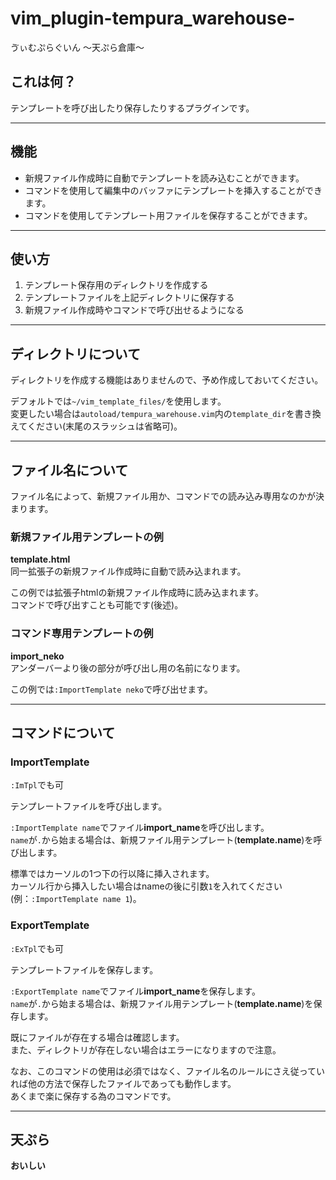 # vim_plugin-tempura_warehouse-
ゔぃむぷらぐいん 〜天ぷら倉庫〜

## これは何？
テンプレートを呼び出したり保存したりするプラグインです。

----

## 機能
- 新規ファイル作成時に自動でテンプレートを読み込むことができます。
- コマンドを使用して編集中のバッファにテンプレートを挿入することができます。
- コマンドを使用してテンプレート用ファイルを保存することができます。

----

## 使い方
1. テンプレート保存用のディレクトリを作成する
2. テンプレートファイルを上記ディレクトリに保存する
3. 新規ファイル作成時やコマンドで呼び出せるようになる

----

## ディレクトリについて
ディレクトリを作成する機能はありませんので、予め作成しておいてください。

デフォルトでは`~/vim_template_files/`を使用します。  
変更したい場合は`autoload/tempura_warehouse.vim`内の`template_dir`を書き換えてください(末尾のスラッシュは省略可)。

----

## ファイル名について
ファイル名によって、新規ファイル用か、コマンドでの読み込み専用なのかが決まります。

### 新規ファイル用テンプレートの例  
**template.html**  
同一拡張子の新規ファイル作成時に自動で読み込まれます。

この例では拡張子htmlの新規ファイル作成時に読み込まれます。  
コマンドで呼び出すことも可能です(後述)。

### コマンド専用テンプレートの例
**import_neko**  
アンダーバーより後の部分が呼び出し用の名前になります。

この例では`:ImportTemplate neko`で呼び出せます。

----

## コマンドについて
### ImportTemplate
`:ImTpl`でも可

テンプレートファイルを呼び出します。

`:ImportTemplate name`でファイル**import_name**を呼び出します。  
`name`が`.`から始まる場合は、新規ファイル用テンプレート(**template.name**)を呼び出します。

標準ではカーソルの1つ下の行以降に挿入されます。  
カーソル行から挿入したい場合はnameの後に引数`1`を入れてください(例：`:ImportTemplate name 1`)。

### ExportTemplate
`:ExTpl`でも可

テンプレートファイルを保存します。

`:ExportTemplate name`でファイル**import_name**を保存します。  
`name`が`.`から始まる場合は、新規ファイル用テンプレート(**template.name**)を保存します。

既にファイルが存在する場合は確認します。  
また、ディレクトリが存在しない場合はエラーになりますので注意。

なお、このコマンドの使用は必須ではなく、ファイル名のルールにさえ従っていれば他の方法で保存したファイルであっても動作します。  
あくまで楽に保存する為のコマンドです。

----

## 天ぷら
**おいしい**
